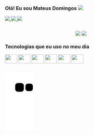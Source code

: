 ### Olá! Eu sou Mateus Domingos   <img src="https://media.giphy.com/media/hvRJCLFzcasrR4ia7z/giphy.gif" width="28">
<div>
<a href="https://instagram.com/#" target="_blank">
<img src="https://img.shields.io/badge/Instagram-E4405F?style=for-the-badge&logo=instagram&logoColor=white"/>
</a>
<a href="https://www.linkedin.com/in/#" target="_blank">
<img src="https://img.shields.io/badge/LinkedIn-0077B5?style=for-the-badge&logo=linkedin&logoColor=white"/>
</a>
<a href="mail:mateusdomingos.etec@gmail.com" target="_blank">
<img src="https://img.shields.io/badge/Gmail-D14836?style=for-the-badge&logo=gmail&logoColor=white"/>
</a>
</div>

##

<div align="center">
  <img height="180em" src="https://github-readme-stats.vercel.app/api?username=MathewsDomingos&show_icons=true&theme=dracula&include_all_commits=true&count_private=true"/>
  <img height="180em"   src="https://github-readme-stats.vercel.app/api/top-langs/?username=MathewsDomingos&layout=compact&langs_count=7&theme=dracula&hide=css"/>
</div>
  
### Tecnologias que eu uso no meu dia

<div style="display: inline_block">
<img  align="center" height="30" width="40" src="https://cdn.jsdelivr.net/gh/devicons/devicon/icons/css3/css3-original-wordmark.svg" />
<img  align="center" height="30" width="40" src="https://cdn.jsdelivr.net/gh/devicons/devicon/icons/html5/html5-original-wordmark.svg" />
<img align="center" height="30" width="40" src="https://cdn.jsdelivr.net/gh/devicons/devicon/icons/javascript/javascript-original.svg" />
<img  align="center" height="30"  width="40"src="https://cdn.jsdelivr.net/gh/devicons/devicon/icons/typescript/typescript-original.svg" />
<img align="center" height="30"  width="40"src="https://cdn.jsdelivr.net/gh/devicons/devicon/icons/react/react-original-wordmark.svg" />
<img align="center" height="30"  width="40"src="https://cdn.jsdelivr.net/gh/devicons/devicon/icons/nodejs/nodejs-original.svg" />

</div>

<br> 

![snake gif](https://github.com/MathewsDomingos/MathewsDomingos/blob/output/github-contribution-grid-snake.svg)
